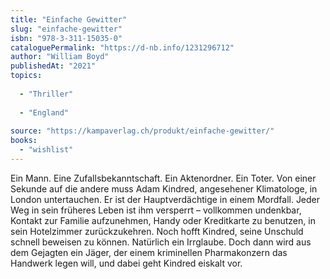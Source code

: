 ```yaml
---
title: "Einfache Gewitter"
slug: "einfache-gewitter"
isbn: "978-3-311-15035-0"
cataloguePermalink: "https://d-nb.info/1231296712"
author: "William Boyd"
publishedAt: "2021"
topics:
  
  - "Thriller"
    
  - "England"
    
source: "https://kampaverlag.ch/produkt/einfache-gewitter/"
books: 
  - "wishlist"
---
```

Ein Mann. Eine Zufallsbekanntschaft. Ein Aktenordner. Ein Toter. Von einer 
Sekunde auf die andere muss Adam Kindred, angesehener Klimatologe, in London 
untertauchen. Er ist der Hauptverdächtige in einem Mordfall. Jeder Weg in sein 
früheres Leben ist ihm versperrt – vollkommen undenkbar, Kontakt zur Familie 
aufzunehmen, Handy oder Kreditkarte zu benutzen, in sein Hotelzimmer 
zurückzukehren. Noch hofft Kindred, seine Unschuld schnell beweisen zu können. 
Natürlich ein Irrglaube. Doch dann wird aus dem Gejagten ein Jäger, der einem 
kriminellen Pharmakonzern das Handwerk legen will, und dabei geht Kindred 
eiskalt vor.
